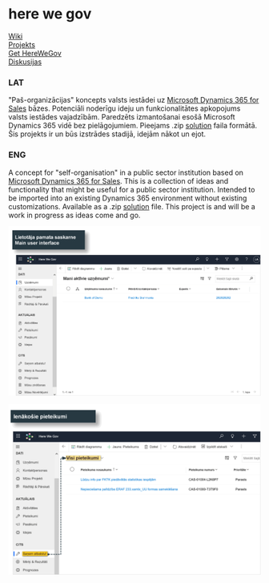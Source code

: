 # here we gov
<span><a href="https://github.com/candynamics/herewegov/wiki"> Wiki </a></span><br>
<span><a href="https://github.com/orgs/candynamics/projects/1"> Projekts </a></span><br>
<span><a href="https://github.com/candynamics/herewegov/releases/tag/herewegov"> Get HereWeGov </a></span><br>
<span><a href="https:https://github.com/candynamics/herewegov/discussions"> Diskusijas </a></span><br>


### LAT
"Paš-organizācijas" koncepts valsts iestādei uz <a href="https://dynamics.microsoft.com/en-us/sales/overview/">Microsoft Dynamics 365 for Sales</a> bāzes.
Potenciāli noderīgu ideju un funkcionalitātes apkopojums valsts iestādes vajadzībām.
Paredzēts izmantošanai esošā Microsoft Dynamics 365 vidē bez pielāgojumiem.
Pieejams .zip <a href="https://docs.microsoft.com/en-us/dynamics365/customerengagement/on-premises/developer/introduction-solutions?view=op-9-1">solution</a> faila formātā. Šis projekts ir un būs izstrādes stadijā, idejām nākot un  ejot.

### ENG
A concept for "self-organisation" in a public sector institution based on <a href="https://dynamics.microsoft.com/en-us/sales/overview/">Microsoft Dynamics 365 for Sales</a>.
This is a collection of ideas and functionality that might be useful for a public sector institution.
Intended to be imported into an existing Dynamics 365 environment without existing customizations.
Available as a .zip <a href="https://docs.microsoft.com/en-us/dynamics365/customerengagement/on-premises/developer/introduction-solutions?view=op-9-1">solution</a> file. This project is and will be a work in progress as ideas come and go.



![HWG lietotāja pamata vide](https://github.com/candynamics/herewegov/blob/main/hwg%20main%20interface.png)

![HWG pieteikumu apstrāde](https://github.com/candynamics/herewegov/blob/main/hwg%20ticketing.png)



